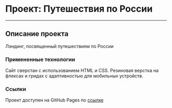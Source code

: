 # Проект: Путешествия по России
------

## Описание проекта
Лэндинг, посвященный путешествиям по России

### Примененные технологии

Сайт сверстан с использованием HTML и CSS. Резиновая верстка на флексах и гридах с адаптивностью для мобильных устройств.

### Ссылки

Проект доступен на GitHub Pages по [ссылке](https://sobolefff.github.io/russian-travel/ "Проект: Путешествия по России")